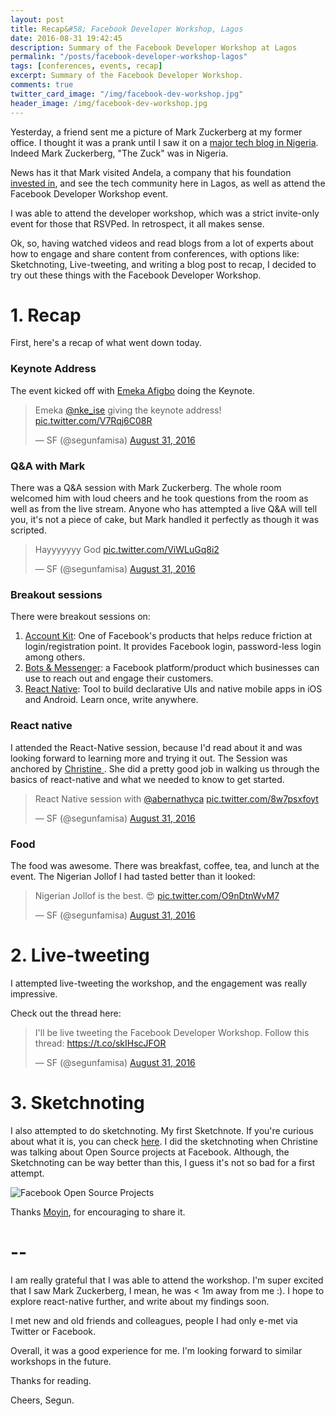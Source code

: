 ```yaml
---
layout: post
title: Recap&#58; Facebook Developer Workshop, Lagos
date: 2016-08-31 19:42:45
description: Summary of the Facebook Developer Workshop at Lagos
permalink: "/posts/facebook-developer-workshop-lagos"
tags: [conferences, events, recap]
excerpt: Summary of the Facebook Developer Workshop.
comments: true
twitter_card_image: "/img/facebook-dev-workshop.jpg"
header_image: /img/facebook-dev-workshop.jpg
---
```


Yesterday, a friend sent me a picture of Mark Zuckerberg at my former office. I thought it
was a prank until I saw it on a [major tech blog in Nigeria](http://techcabal.com/2016/08/30/mark-zuckerberg-is-in-nigeria-right-now/).
Indeed Mark Zuckerberg, "The Zuck" was in Nigeria.

News has it that Mark visited Andela, a company that his foundation
[invested in](http://techcabal.com/2016/06/16/andela-has-raised-24-million-in-funding-from-the-chan-zuckerberg-initiative/),
and see the tech community here in Lagos, as well as attend the Facebook Developer Workshop event.

I was able to attend the developer workshop, which was a strict invite-only event
for those that RSVPed. In retrospect, it all makes sense.

Ok, so, having watched videos and read blogs from a lot of experts
about how to engage and share content from conferences, with options like:
Sketchnoting, Live-tweeting, and writing a blog post to recap,
I decided to try out these things with the Facebook Developer Workshop.

# 1. Recap
First, here's a recap of what went down today.

### Keynote Address
The event kicked off with [Emeka Afigbo](https://twitter.com/nke_ise) doing the Keynote.

<blockquote class="twitter-tweet" data-conversation="none" data-cards="hidden" data-lang="en"><p lang="en" dir="ltr">Emeka <a href="https://twitter.com/nke_ise">@nke_ise</a> giving the keynote address! <a href="https://t.co/V7Rqj6C08R">pic.twitter.com/V7Rqj6C08R</a></p>&mdash; SF (@segunfamisa) <a href="https://twitter.com/segunfamisa/status/770894834039156736">August 31, 2016</a></blockquote>
<script async src="//platform.twitter.com/widgets.js" charset="utf-8"></script>


### Q&A with Mark
There was a Q&A session with Mark Zuckerberg. The whole room welcomed him with loud cheers
and he took questions from the room as well as from the live stream. Anyone who has attempted
a live Q&A will tell you, it's not a piece of cake, but Mark handled it perfectly as though it was scripted.

<blockquote class="twitter-tweet" data-conversation="none" data-lang="en"><p lang="en" dir="ltr">Hayyyyyyy God <a href="https://t.co/ViWLuGq8i2">pic.twitter.com/ViWLuGq8i2</a></p>&mdash; SF (@segunfamisa) <a href="https://twitter.com/segunfamisa/status/770928396100595714">August 31, 2016</a></blockquote>
<script async src="//platform.twitter.com/widgets.js" charset="utf-8"></script>

### Breakout sessions
There were breakout sessions on:

1. [Account Kit](https://developers.facebook.com/products/account-kit):
One of Facebook's products that helps reduce friction at login/registration point.
It provides Facebook login, password-less login among others.
2. [Bots & Messenger](https://developers.facebook.com/products/messenger/):
a Facebook platform/product which businesses can use to reach out and engage their customers.
3. [React Native](facebook.github.io/react-native): Tool to build declarative UIs and
native mobile apps in iOS and Android. Learn once, write anywhere.

### React native
I attended the React-Native session, because I'd read about it and was looking forward to
learning more and trying it out.
The Session was anchored by [Christine ](https://twitter.com/abernathyca).
She did a pretty good job in walking us through the basics of react-native and what
we needed to know to get started.

<blockquote class="twitter-tweet" data-conversation="none" data-cards="hidden" data-lang="en"><p lang="en" dir="ltr">React Native session with <a href="https://twitter.com/abernathyca">@abernathyca</a> <a href="https://t.co/8w7psxfoyt">pic.twitter.com/8w7psxfoyt</a></p>&mdash; SF (@segunfamisa) <a href="https://twitter.com/segunfamisa/status/770980900486217728">August 31, 2016</a></blockquote>
<script async src="//platform.twitter.com/widgets.js" charset="utf-8"></script>

### Food
The food was awesome. There was breakfast, coffee, tea, and lunch at the event.
The Nigerian Jollof I had tasted better than it looked:

<blockquote class="twitter-tweet" data-conversation="none" data-lang="en"><p lang="en" dir="ltr">Nigerian Jollof is the best. 😍 <a href="https://t.co/O9nDtnWvM7">pic.twitter.com/O9nDtnWvM7</a></p>&mdash; SF (@segunfamisa) <a href="https://twitter.com/segunfamisa/status/770972451891245056">August 31, 2016</a></blockquote>
<script async src="//platform.twitter.com/widgets.js" charset="utf-8"></script>


# 2. Live-tweeting
I attempted live-tweeting the workshop, and the engagement was really impressive.

Check out the thread here:
<blockquote class="twitter-tweet" data-lang="en"><p lang="en" dir="ltr">I&#39;ll be live tweeting the Facebook Developer Workshop. Follow this thread: <a href="https://t.co/skIHscJFOR">https://t.co/skIHscJFOR</a></p>&mdash; SF (@segunfamisa) <a href="https://twitter.com/segunfamisa/status/770897641915940865">August 31, 2016</a></blockquote>
<script async src="//platform.twitter.com/widgets.js" charset="utf-8"></script>


# 3. Sketchnoting
I also attempted to do sketchnoting. My first Sketchnote.
If you're curious about what it is, you can check
[here](http://coreylatislaw.com/sketchnoting-for-techies/).
I did the sketchnoting when Christine was talking about Open Source projects at Facebook.
Although, the Sketchnoting can be way better than this, I guess it's
not so bad for a first attempt.

![Facebook Open Source Projects](http://imgur.com/a/2iWA2 "Facebook Open Source Projects")

Thanks [Moyin](https://twitter.com/moyheen), for encouraging to share it.


# --
I am really grateful that I was able to attend the workshop.
I'm super excited that I saw Mark Zuckerberg, I mean, he was < 1m away from me :).
I hope to explore react-native further, and write about my findings soon.

I met new and old friends and colleagues, people I had only e-met via Twitter or Facebook.

Overall, it was a good experience for me. I'm looking forward to similar workshops in the future.

Thanks for reading.

Cheers,
Segun.
